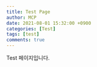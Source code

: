 ```yaml
---
title: Test Page
author: MCP
date: 2021-08-01 15:32:00 +0900
categories: [Test]
tags: [test]
comments: true
---
```


Test 페이지입니다.